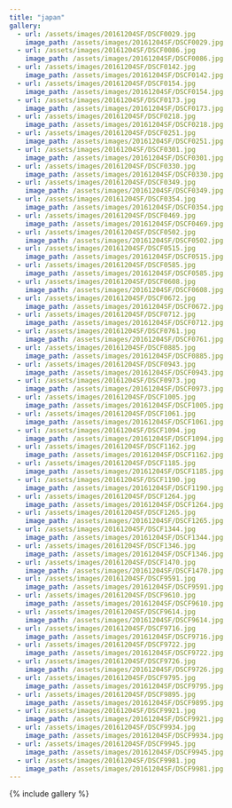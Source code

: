 ```yaml
---
title: "japan"
gallery:
  - url: /assets/images/20161204SF/DSCF0029.jpg
    image_path: /assets/images/20161204SF/DSCF0029.jpg
  - url: /assets/images/20161204SF/DSCF0086.jpg
    image_path: /assets/images/20161204SF/DSCF0086.jpg
  - url: /assets/images/20161204SF/DSCF0142.jpg
    image_path: /assets/images/20161204SF/DSCF0142.jpg
  - url: /assets/images/20161204SF/DSCF0154.jpg
    image_path: /assets/images/20161204SF/DSCF0154.jpg
  - url: /assets/images/20161204SF/DSCF0173.jpg
    image_path: /assets/images/20161204SF/DSCF0173.jpg
  - url: /assets/images/20161204SF/DSCF0218.jpg
    image_path: /assets/images/20161204SF/DSCF0218.jpg
  - url: /assets/images/20161204SF/DSCF0251.jpg
    image_path: /assets/images/20161204SF/DSCF0251.jpg
  - url: /assets/images/20161204SF/DSCF0301.jpg
    image_path: /assets/images/20161204SF/DSCF0301.jpg
  - url: /assets/images/20161204SF/DSCF0330.jpg
    image_path: /assets/images/20161204SF/DSCF0330.jpg
  - url: /assets/images/20161204SF/DSCF0349.jpg
    image_path: /assets/images/20161204SF/DSCF0349.jpg
  - url: /assets/images/20161204SF/DSCF0354.jpg
    image_path: /assets/images/20161204SF/DSCF0354.jpg
  - url: /assets/images/20161204SF/DSCF0469.jpg
    image_path: /assets/images/20161204SF/DSCF0469.jpg
  - url: /assets/images/20161204SF/DSCF0502.jpg
    image_path: /assets/images/20161204SF/DSCF0502.jpg
  - url: /assets/images/20161204SF/DSCF0515.jpg
    image_path: /assets/images/20161204SF/DSCF0515.jpg
  - url: /assets/images/20161204SF/DSCF0585.jpg
    image_path: /assets/images/20161204SF/DSCF0585.jpg
  - url: /assets/images/20161204SF/DSCF0608.jpg
    image_path: /assets/images/20161204SF/DSCF0608.jpg
  - url: /assets/images/20161204SF/DSCF0672.jpg
    image_path: /assets/images/20161204SF/DSCF0672.jpg
  - url: /assets/images/20161204SF/DSCF0712.jpg
    image_path: /assets/images/20161204SF/DSCF0712.jpg
  - url: /assets/images/20161204SF/DSCF0761.jpg
    image_path: /assets/images/20161204SF/DSCF0761.jpg
  - url: /assets/images/20161204SF/DSCF0885.jpg
    image_path: /assets/images/20161204SF/DSCF0885.jpg
  - url: /assets/images/20161204SF/DSCF0943.jpg
    image_path: /assets/images/20161204SF/DSCF0943.jpg
  - url: /assets/images/20161204SF/DSCF0973.jpg
    image_path: /assets/images/20161204SF/DSCF0973.jpg
  - url: /assets/images/20161204SF/DSCF1005.jpg
    image_path: /assets/images/20161204SF/DSCF1005.jpg
  - url: /assets/images/20161204SF/DSCF1061.jpg
    image_path: /assets/images/20161204SF/DSCF1061.jpg
  - url: /assets/images/20161204SF/DSCF1094.jpg
    image_path: /assets/images/20161204SF/DSCF1094.jpg
  - url: /assets/images/20161204SF/DSCF1162.jpg
    image_path: /assets/images/20161204SF/DSCF1162.jpg
  - url: /assets/images/20161204SF/DSCF1185.jpg
    image_path: /assets/images/20161204SF/DSCF1185.jpg
  - url: /assets/images/20161204SF/DSCF1190.jpg
    image_path: /assets/images/20161204SF/DSCF1190.jpg
  - url: /assets/images/20161204SF/DSCF1264.jpg
    image_path: /assets/images/20161204SF/DSCF1264.jpg
  - url: /assets/images/20161204SF/DSCF1265.jpg
    image_path: /assets/images/20161204SF/DSCF1265.jpg
  - url: /assets/images/20161204SF/DSCF1344.jpg
    image_path: /assets/images/20161204SF/DSCF1344.jpg
  - url: /assets/images/20161204SF/DSCF1346.jpg
    image_path: /assets/images/20161204SF/DSCF1346.jpg
  - url: /assets/images/20161204SF/DSCF1470.jpg
    image_path: /assets/images/20161204SF/DSCF1470.jpg
  - url: /assets/images/20161204SF/DSCF9591.jpg
    image_path: /assets/images/20161204SF/DSCF9591.jpg
  - url: /assets/images/20161204SF/DSCF9610.jpg
    image_path: /assets/images/20161204SF/DSCF9610.jpg
  - url: /assets/images/20161204SF/DSCF9614.jpg
    image_path: /assets/images/20161204SF/DSCF9614.jpg
  - url: /assets/images/20161204SF/DSCF9716.jpg
    image_path: /assets/images/20161204SF/DSCF9716.jpg
  - url: /assets/images/20161204SF/DSCF9722.jpg
    image_path: /assets/images/20161204SF/DSCF9722.jpg
  - url: /assets/images/20161204SF/DSCF9726.jpg
    image_path: /assets/images/20161204SF/DSCF9726.jpg
  - url: /assets/images/20161204SF/DSCF9795.jpg
    image_path: /assets/images/20161204SF/DSCF9795.jpg
  - url: /assets/images/20161204SF/DSCF9895.jpg
    image_path: /assets/images/20161204SF/DSCF9895.jpg
  - url: /assets/images/20161204SF/DSCF9921.jpg
    image_path: /assets/images/20161204SF/DSCF9921.jpg
  - url: /assets/images/20161204SF/DSCF9934.jpg
    image_path: /assets/images/20161204SF/DSCF9934.jpg
  - url: /assets/images/20161204SF/DSCF9945.jpg
    image_path: /assets/images/20161204SF/DSCF9945.jpg
  - url: /assets/images/20161204SF/DSCF9981.jpg
    image_path: /assets/images/20161204SF/DSCF9981.jpg
---
```



{% include gallery %}
